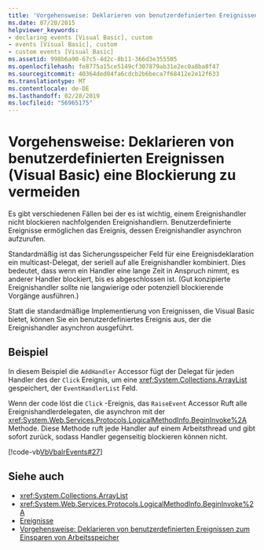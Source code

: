 ```yaml
---
title: 'Vorgehensweise: Deklarieren von benutzerdefinierten Ereignissen (Visual Basic) eine Blockierung zu vermeiden'
ms.date: 07/20/2015
helpviewer_keywords:
- declaring events [Visual Basic], custom
- events [Visual Basic], custom
- custom events [Visual Basic]
ms.assetid: 998b6a90-67c5-4d2c-8b11-366d3e355505
ms.openlocfilehash: fe8775a15ce5149cf307879ab31e2ec0a8ba8f47
ms.sourcegitcommit: 40364ded04fa6cdcb2b6beca7f68412e2e12f633
ms.translationtype: MT
ms.contentlocale: de-DE
ms.lasthandoff: 02/28/2019
ms.locfileid: "56965175"
---
```

# <a name="how-to-declare-custom-events-to-avoid-blocking-visual-basic"></a>Vorgehensweise: Deklarieren von benutzerdefinierten Ereignissen (Visual Basic) eine Blockierung zu vermeiden
Es gibt verschiedenen Fällen bei der es ist wichtig, einem Ereignishandler nicht blockieren nachfolgenden Ereignishandlern. Benutzerdefinierte Ereignisse ermöglichen das Ereignis, dessen Ereignishandler asynchron aufzurufen.  
  
 Standardmäßig ist das Sicherungsspeicher Feld für eine Ereignisdeklaration ein multicast-Delegat, der seriell auf alle Ereignishandler kombiniert. Dies bedeutet, dass wenn ein Handler eine lange Zeit in Anspruch nimmt, es anderer Handler blockiert, bis es abgeschlossen ist. (Gut konzipierte Ereignishandler sollte nie langwierige oder potenziell blockierende Vorgänge ausführen.)  
  
 Statt die standardmäßige Implementierung von Ereignissen, die Visual Basic bietet, können Sie ein benutzerdefiniertes Ereignis aus, der die Ereignishandler asynchron ausgeführt.  
  
## <a name="example"></a>Beispiel  
 In diesem Beispiel die `AddHandler` Accessor fügt der Delegat für jeden Handler des der `Click` Ereignis, um eine <xref:System.Collections.ArrayList> gespeichert, der `EventHandlerList` Feld.  
  
 Wenn der code löst die `Click` -Ereignis, das `RaiseEvent` Accessor Ruft alle Ereignishandlerdelegaten, die asynchron mit der <xref:System.Web.Services.Protocols.LogicalMethodInfo.BeginInvoke%2A> Methode. Diese Methode ruft jede Handler auf einem Arbeitsthread und gibt sofort zurück, sodass Handler gegenseitig blockieren können nicht.  
  
 [!code-vb[VbVbalrEvents#27](~/samples/snippets/visualbasic/VS_Snippets_VBCSharp/VbVbalrEvents/VB/Class1.vb#27)]  
  
## <a name="see-also"></a>Siehe auch
- <xref:System.Collections.ArrayList>
- <xref:System.Web.Services.Protocols.LogicalMethodInfo.BeginInvoke%2A>
- [Ereignisse](../../../../visual-basic/programming-guide/language-features/events/index.md)
- [Vorgehensweise: Deklarieren von benutzerdefinierten Ereignissen zum Einsparen von Arbeitsspeicher](../../../../visual-basic/programming-guide/language-features/events/how-to-declare-custom-events-to-conserve-memory.md)
